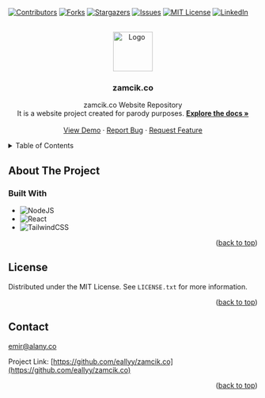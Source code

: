 <a name="readme-top"></a>
<!-- PROJECT SHIELDS -->
[![Contributors][contributors-shield]][contributors-url]
[![Forks][forks-shield]][forks-url]
[![Stargazers][stars-shield]][stars-url]
[![Issues][issues-shield]][issues-url]
[![MIT License][license-shield]][license-url]
[![LinkedIn][linkedin-shield]][linkedin-url]



<!-- PROJECT LOGO -->
<br />
<div align="center">
  <a href="https://github.com/eallyy/zamcik.co">
    <img src="public_turkey_flag.svg" alt="Logo" width="80" height="80">
  </a>

<h3 align="center">zamcik.co</h3>

  <p align="center">
    zamcik.co Website Repository
    <br />
    It is a website project created for parody purposes.
    <a href="https://github.com/eallyy/zamcik.co"><strong>Explore the docs »</strong></a>
    <br />
    <br />
    <a href="https://zamcik.co">View Demo</a>
    ·
    <a href="https://github.com/eallyy/zamcik.co/issues">Report Bug</a>
    ·
    <a href="https://github.com/eallyy/zamcik.co/issues">Request Feature</a>
  </p>
</div>



<!-- TABLE OF CONTENTS -->
<details>
  <summary>Table of Contents</summary>
  <ol>
    <li>
      <a href="#about-the-project">About The Project</a>
      <ul>
        <li><a href="#built-with">Built With</a></li>
      </ul>
    </li>
    <!--
    <li>
      <a href="#getting-started">Getting Started</a>
      <ul>
        <li><a href="#prerequisites">Prerequisites</a></li>
        <li><a href="#installation">Installation</a></li>
      </ul>
    </li>
    <li><a href="#usage">Usage</a></li>
    <li><a href="#roadmap">Roadmap</a></li>
    <li><a href="#contributing">Contributing</a></li>
    -->
    <li><a href="#license">License</a></li>
    <li><a href="#contact">Contact</a></li>
  </ol>
</details>



<!-- ABOUT THE PROJECT -->
## About The Project

### Built With

* ![NodeJS](https://img.shields.io/badge/node.js-6DA55F?style=for-the-badge&logo=node.js&logoColor=white)
* ![React](https://img.shields.io/badge/react-%2320232a.svg?style=for-the-badge&logo=react&logoColor=%2361DAFB)
* ![TailwindCSS](https://img.shields.io/badge/tailwindcss-%2338B2AC.svg?style=for-the-badge&logo=tailwind-css&logoColor=white)

<p align="right">(<a href="#readme-top">back to top</a>)</p>



<!-- GETTING STARTED 
## Getting Started

This is an example of how you may give instructions on setting up your project locally.
To get a local copy up and running follow these simple example steps.

### Prerequisites

This is an example of how to list things you need to use the software and how to install them.
* npm
  ```sh
  npm install npm@latest -g
  ```

### Installation

1. Get a free API Key at [https://example.com](https://example.com)
2. Clone the repo
   ```sh
   git clone https://github.com/eallyy/zamcik.co.git
   ```
3. Install NPM packages
   ```sh
   npm install
   ```
4. Enter your API in `config.js`
   ```js
   const API_KEY = 'ENTER YOUR API';
   ```

<p align="right">(<a href="#readme-top">back to top</a>)</p>

-->

<!-- USAGE EXAMPLES 
## Usage

Use this space to show useful examples of how a project can be used. Additional screenshots, code examples and demos work well in this space. You may also link to more resources.

_For more examples, please refer to the [Documentation](https://example.com)_

<p align="right">(<a href="#readme-top">back to top</a>)</p>

-->

<!-- ROADMAP 
## Roadmap

- [ ] Feature 1
- [ ] Feature 2
- [ ] Feature 3
    - [ ] Nested Feature

See the [open issues](https://github.com/eallyy/zamcik.co/issues) for a full list of proposed features (and known issues).

<p align="right">(<a href="#readme-top">back to top</a>)</p>

-->

<!-- CONTRIBUTING 
## Contributing

Contributions are what make the open source community such an amazing place to learn, inspire, and create. Any contributions you make are **greatly appreciated**.

If you have a suggestion that would make this better, please fork the repo and create a pull request. You can also simply open an issue with the tag "enhancement".
Don't forget to give the project a star! Thanks again!

1. Fork the Project
2. Create your Feature Branch (`git checkout -b feature/AmazingFeature`)
3. Commit your Changes (`git commit -m 'Add some AmazingFeature'`)
4. Push to the Branch (`git push origin feature/AmazingFeature`)
5. Open a Pull Request

<p align="right">(<a href="#readme-top">back to top</a>)</p>

-->

<!-- LICENSE -->
## License

Distributed under the MIT License. See `LICENSE.txt` for more information.

<p align="right">(<a href="#readme-top">back to top</a>)</p>



<!-- CONTACT -->
## Contact

emir@alany.co

Project Link: [https://github.com/eallyy/zamcik.co](https://github.com/eallyy/zamcik.co)

<p align="right">(<a href="#readme-top">back to top</a>)</p>

<!-- MARKDOWN LINKS & IMAGES -->
<!-- https://www.markdownguide.org/basic-syntax/#reference-style-links -->
[contributors-shield]: https://img.shields.io/github/contributors/eallyy/zamcik.co.svg?style=for-the-badge
[contributors-url]: https://github.com/eallyy/zamcik.co/graphs/contributors
[forks-shield]: https://img.shields.io/github/forks/eallyy/zamcik.co.svg?style=for-the-badge
[forks-url]: https://github.com/eallyy/zamcik.co/network/members
[stars-shield]: https://img.shields.io/github/stars/eallyy/zamcik.co.svg?style=for-the-badge
[stars-url]: https://github.com/eallyy/zamcik.co/stargazers
[issues-shield]: https://img.shields.io/github/issues/eallyy/zamcik.co.svg?style=for-the-badge
[issues-url]: https://github.com/eallyy/zamcik.co/issues
[license-shield]: https://img.shields.io/github/license/eallyy/zamcik.co.svg?style=for-the-badge
[license-url]: https://github.com/eallyy/zamcik.co/blob/master/LICENSE.txt
[linkedin-shield]: https://img.shields.io/badge/-LinkedIn-black.svg?style=for-the-badge&logo=linkedin&colorB=555
[linkedin-url]: https://linkedin.com/in/emir-alanyalioglu
